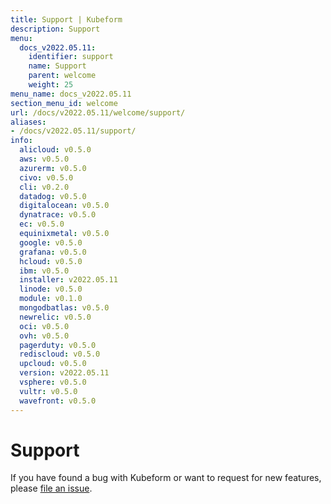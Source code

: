 ```yaml
---
title: Support | Kubeform
description: Support
menu:
  docs_v2022.05.11:
    identifier: support
    name: Support
    parent: welcome
    weight: 25
menu_name: docs_v2022.05.11
section_menu_id: welcome
url: /docs/v2022.05.11/welcome/support/
aliases:
- /docs/v2022.05.11/support/
info:
  alicloud: v0.5.0
  aws: v0.5.0
  azurerm: v0.5.0
  civo: v0.5.0
  cli: v0.2.0
  datadog: v0.5.0
  digitalocean: v0.5.0
  dynatrace: v0.5.0
  ec: v0.5.0
  equinixmetal: v0.5.0
  google: v0.5.0
  grafana: v0.5.0
  hcloud: v0.5.0
  ibm: v0.5.0
  installer: v2022.05.11
  linode: v0.5.0
  module: v0.1.0
  mongodbatlas: v0.5.0
  newrelic: v0.5.0
  oci: v0.5.0
  ovh: v0.5.0
  pagerduty: v0.5.0
  rediscloud: v0.5.0
  upcloud: v0.5.0
  version: v2022.05.11
  vsphere: v0.5.0
  vultr: v0.5.0
  wavefront: v0.5.0
---
```


# Support

If you have found a bug with Kubeform or want to request for new features, please [file an issue](https://github.com/kubeform/kubeform/issues/new).
